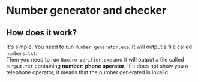 # Number generator and checker
## How does it work?
It's simple. You need to run `Number generator.exe`. It will output a file called `numbers.txt`.  
Then you need to run `Numero Verifier.exe` and it will output a file called `output.txt` containing **number: phone operator**. If it does not show you a telephone operator, it means that the number generated is invalid.
